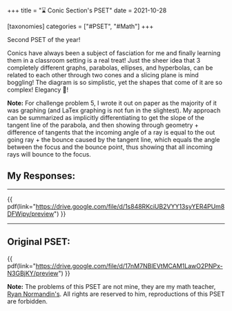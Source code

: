 +++
title = "⌛ Conic Section's PSET"
date = 2021-10-28

[taxonomies]
categories = ["#PSET", "#Math"]
+++

Second PSET of the year! 

Conics have always been a subject of fasciation for me and finally learning them in a classroom setting is a real treat! Just the sheer idea that 3 completely different graphs, parabolas, ellipses, and hyperbolas, can be related to each other through two cones and a slicing plane is mind boggling! The diagram is so simplistic, yet the shapes that come of it are so complex! Elegancy 💯!

**Note:** For challenge problem 5, I wrote it out on paper as the majority of it was graphing (and LaTex graphing  is not fun in the slightest). My approach can be summarized as implicitly differentiating to get the slope of the tangent line of the parabola, and then showing through geometry + difference of tangents that the incoming angle of a ray is equal to the out going ray + the bounce caused by the tangent line, which equals the angle between the focus and the bounce point, thus showing that all incoming rays will bounce to the focus.

## My Responses:
---
{{ pdf(link="https://drive.google.com/file/d/1s848RKciUB2VYY13syYER4PUm8DFWipy/preview") }}

---

## Original PSET:
{{ pdf(link="https://drive.google.com/file/d/17nM7NBlEVtMCAM1LawO2PNPx-N3GBjKY/preview") }}

**Note:** The problems of this PSET are not mine, they are my math teacher, [Ryan Normandin's](https://twitter.com/RyanNormandin?ref_src=twsrc%5Egoogle%7Ctwcamp%5Eserp%7Ctwgr%5Eauthor). All rights are reserved to him, reproductions of this PSET are forbidden.